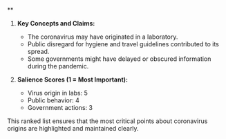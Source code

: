 **

1. **Key Concepts and Claims:**
   - The coronavirus may have originated in a laboratory.
   - Public disregard for hygiene and travel guidelines contributed to its spread.
   - Some governments might have delayed or obscured information during the pandemic.

2. **Salience Scores (1 = Most Important):**
   - Virus origin in labs: 5
   - Public behavior: 4
   - Government actions: 3

This ranked list ensures that the most critical points about coronavirus origins are highlighted and maintained clearly.